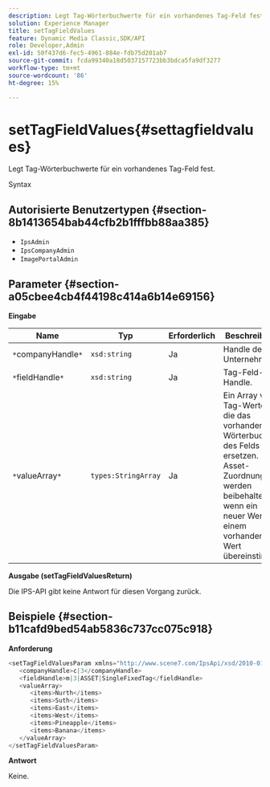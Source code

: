```yaml
---
description: Legt Tag-Wörterbuchwerte für ein vorhandenes Tag-Feld fest.
solution: Experience Manager
title: setTagFieldValues
feature: Dynamic Media Classic,SDK/API
role: Developer,Admin
exl-id: 50f437d6-fec5-4961-884e-fdb75d201ab7
source-git-commit: fcda99340a18d5037157723bb3bdca5fa9df3277
workflow-type: tm+mt
source-wordcount: '86'
ht-degree: 15%

---
```


# setTagFieldValues{#settagfieldvalues}

Legt Tag-Wörterbuchwerte für ein vorhandenes Tag-Feld fest.

Syntax

## Autorisierte Benutzertypen {#section-8b1413654bab44cfb2b1fffbb88aa385}

* `IpsAdmin`
* `IpsCompanyAdmin`
* `ImagePortalAdmin`

## Parameter {#section-a05cbee4cb4f44198c414a6b14e69156}

**Eingabe**

| Name | Typ | Erforderlich | Beschreibung |
|---|---|---|---|
| `*`companyHandle`*` | `xsd:string` | Ja | Handle des Unternehmens. |
| `*`fieldHandle`*` | `xsd:string` | Ja | Tag-Feld-Handle. |
| `*`valueArray`*` | `types:StringArray` | Ja | Ein Array von Tag-Werten, die das vorhandene Wörterbuch des Felds ersetzen. Asset-Zuordnungen werden beibehalten, wenn ein neuer Wert mit einem vorhandenen Wert übereinstimmt. |

**Ausgabe (setTagFieldValuesReturn)**

Die IPS-API gibt keine Antwort für diesen Vorgang zurück.

## Beispiele {#section-b11cafd9bed54ab5836c737cc075c918}

**Anforderung**

```java
<setTagFieldValuesParam xmlns="http://www.scene7.com/IpsApi/xsd/2010-01-31">
   <companyHandle>c|3</companyHandle>
   <fieldHandle>m|3|ASSET|SingleFixedTag</fieldHandle>
   <valueArray>
      <items>Nurth</items>
      <items>Suth</items>
      <items>East</items>
      <items>West</items>
      <items>Pineapple</items>
      <items>Banana</items>
   </valueArray>
</setTagFieldValuesParam>
```

**Antwort**

Keine.
